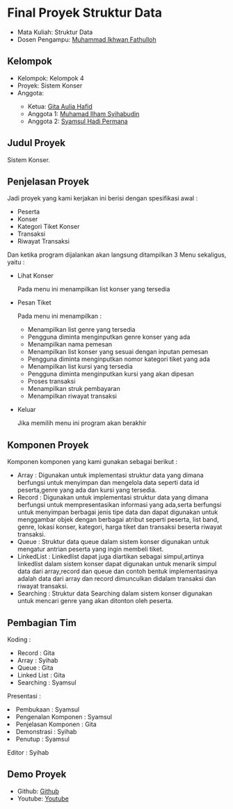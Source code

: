 # Final Proyek Struktur Data
<ul>
  <li>Mata Kuliah: Struktur Data</li>
  <li>Dosen Pengampu: <a href="https://github.com/Muhammad-Ikhwan-Fathulloh">Muhammad Ikhwan Fathulloh</a></li>
</ul>

## Kelompok
<ul>
  <li>Kelompok: Kelompok 4</li>
  <li>Proyek: Sistem Konser</li>
  <li>Anggota:</li>
  <ul>
    <li>Ketua: <a href="https://github.com/gitaaulia05">Gita Aulia Hafid</a></li>
    <li>Anggota 1: <a href="https://github.com/Syihab07">Muhamad Ilham Syihabudin</a></li>
    <li>Anggota 2: <a href="https://github.com/syamsulhadipermana">Syamsul Hadi Permana</a></li>
  </ul>
</ul>

## Judul Proyek
<p>Sistem Konser.</p>

## Penjelasan Proyek
<p>Jadi proyek yang kami kerjakan ini berisi dengan spesifikasi awal : </p>
<ul>
  <li>Peserta</li>
  <li>Konser</li>
  <li>Kategori Tiket Konser</li>
  <li>Transaksi</li>
  <li>Riwayat Transaksi</li>
</ul>

<p>Dan ketika program dijalankan akan langsung ditampilkan 3 Menu sekaligus, yaitu :</p>
<ul>
  <li>Lihat Konser</li>
  <p>Pada menu ini menampilkan list konser yang tersedia</p>
  <p></p>
  <li>Pesan Tiket</li>
  <p>Pada menu ini menampilkan :</p>
   <ul>
    <li>Menampilkan list genre yang tersedia</li>
    <li>Pengguna diminta menginputkan genre konser yang ada</li>
    <li>Menampilkan nama pemesan</li>
    <li>Menampilkan list konser yang sesuai dengan inputan pemesan</li>
    <li>Pengguna diminta menginputkan nomor kategori tiket yang ada</li>
    <li>Menampilkan list kursi yang tersedia</li>
    <li>Pengguna diminta menginputkan kursi yang akan dipesan</li>
    <li>Proses transaksi</li>
    <li>Menampilkan struk pembayaran</li>
    <li>Menampilkan riwayat transaksi</li>
  </ul>
   <p></p>
  <li>Keluar</li>
  <p>Jika memilih menu ini program akan berakhir</p>
</ul>

## Komponen Proyek
<p>Komponen komponen yang kami gunakan sebagai berikut :</p>
<ul>
  <li>Array      : Digunakan untuk implementasi struktur data yang dimana berfungsi untuk menyimpan dan mengelola data seperti data id peserta,genre yang ada dan kursi yang tersedia.</li>
  <li>Record     : Digunakan untuk implementasi struktur data yang dimana berfungsi untuk mempresentasikan informasi yang ada,serta berfungsi untuk menyimpan berbagai jenis tipe data dan dapat digunakan untuk menggambar objek dengan berbagai atribut seperti peserta, list band, genre, lokasi konser, kategori, harga tiket dan transaksi beserta riwayat transaksi.</li>
  <li>Queue      : Struktur data queue dalam sistem konser digunakan untuk mengatur antrian peserta yang ingin membeli tiket.</li>
  <li>LinkedList :  Linkedlist dapat juga diartikan sebagai simpul,artinya linkedlist dalam sistem konser dapat digunakan untuk menarik simpul data dari array,record dan queue dan contoh bentuk implementasinya adalah data dari array dan record dimunculkan didalam transaksi dan riwayat transaksi.</li>
  <li>Searching  : Struktur data Searching dalam sistem konser digunakan untuk mencari genre yang akan ditonton oleh peserta.</li>
</ul>


## Pembagian Tim
<p>Koding : </p>
<ul>
  <li>Record      : Gita</li>
  <li>Array       : Syihab</li>
  <li>Queue       : Gita</li>
  <li>Linked List : Gita</li>
  <li>Searching   : Syamsul</li>
</ul>
<p></p>
<p>Presentasi : </p>
  <li>Pembukaan                 : Syamsul</li>
  <li>Pengenalan Komponen       : Syamsul</li>
  <li>Penjelasan Komponen       : Gita</li>
  <li>Demonstrasi               : Syihab</li>
  <li>Penutup                   : Syamsul</li>
</ul>
<p></p>
<P>Editor : Syihab</P>

## Demo Proyek
<ul>
  <li>Github: <a href="https://github.com/gitaaulia05/Sistem-Konser">Github</a></li>
  <li>Youtube: <a href="https://youtu.be/aW9H2O1w3oA">Youtube</a></li>
</ul>
